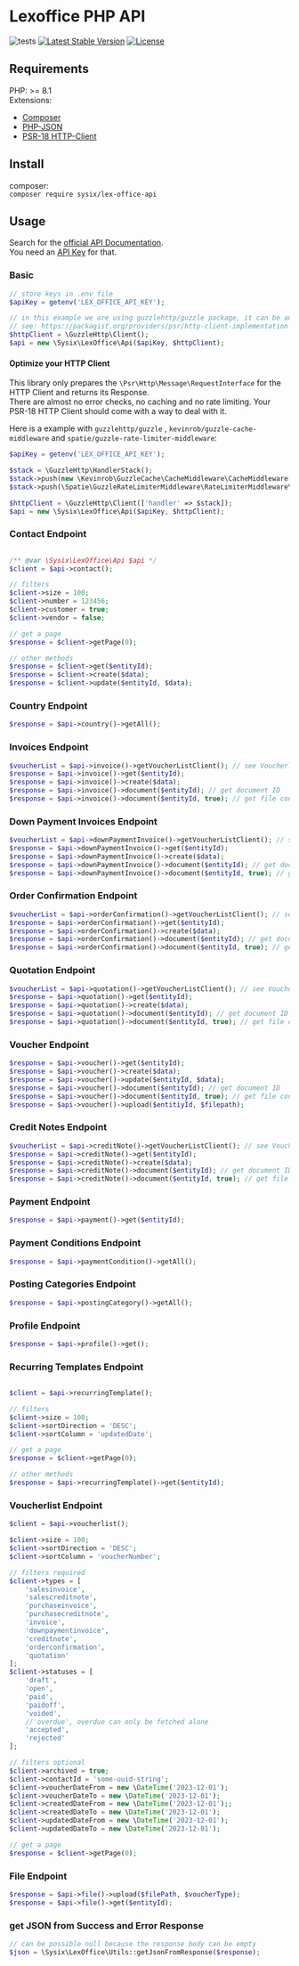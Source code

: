 # Lexoffice PHP API

![tests](https://github.com/sysix/lexoffice-php-api/workflows/tests/badge.svg)
[![Latest Stable Version](https://poser.pugx.org/sysix/lex-office-api/v)](//packagist.org/packages/sysix/lex-office-api)
[![License](https://poser.pugx.org/sysix/lex-office-api/license)](//packagist.org/packages/sysix/lex-office-api)

## Requirements

PHP: >= 8.1  
Extensions: 
- [Composer](https://getcomposer.org/)
- [PHP-JSON](https://www.php.net/manual/en/book.json.php)
- [PSR-18 HTTP-Client](https://packagist.org/providers/psr/http-client-implementation)

## Install

composer:  
`composer require sysix/lex-office-api`

## Usage

Search for the [official API Documentation](https://developers.lexoffice.io/docs/).  
You need an [API Key](https://app.lexoffice.de/addons/public-api) for that.

### Basic
```php
// store keys in .env file
$apiKey = getenv('LEX_OFFICE_API_KEY'); 

// in this example we are using guzzlehttp/guzzle package, it can be any PSR-18 HTTP Client 
// see: https://packagist.org/providers/psr/http-client-implementation
$httpClient = \GuzzleHttp\Client();
$api = new \Sysix\LexOffice\Api($apiKey, $httpClient);
```

#### Optimize your HTTP Client

This library only prepares the `\Psr\Http\Message\RequestInterface` for the HTTP Client and returns its Response.  
There are almost no error checks, no caching and no rate limiting. Your PSR-18 HTTP Client should come with a way to deal with it.  

Here is a example with `guzzlehttp/guzzle` , `kevinrob/guzzle-cache-middleware` and `spatie/guzzle-rate-limiter-middleware`:

```php
$apiKey = getenv('LEX_OFFICE_API_KEY'); 

$stack = \GuzzleHttp\HandlerStack();
$stack->push(new \Kevinrob\GuzzleCache\CacheMiddleware\CacheMiddleware(), 'cache');
$stack->push(\Spatie\GuzzleRateLimiterMiddleware\RateLimiterMiddleware\RateLimiterMiddleware::perSecond(2));

$httpClient = \GuzzleHttp\Client(['handler' => $stack]);
$api = new \Sysix\LexOffice\Api($apiKey, $httpClient);

```

### Contact Endpoint
```php

/** @var \Sysix\LexOffice\Api $api */
$client = $api->contact();

// filters
$client->size = 100;
$client->number = 123456;
$client->customer = true;
$client->vendor = false;

// get a page
$response = $client->getPage(0);    

// other methods
$response = $client->get($entityId);
$response = $client->create($data);
$response = $client->update($entityId, $data);

```

### Country Endpoint
```php
$response = $api->country()->getAll();
```

### Invoices Endpoint
```php
$voucherList = $api->invoice()->getVoucherListClient(); // see VoucherlistClient Documentation
$response = $api->invoice()->get($entityId);
$response = $api->invoice()->create($data);
$response = $api->invoice()->document($entityId); // get document ID
$response = $api->invoice()->document($entityId, true); // get file content
```

### Down Payment Invoices Endpoint
```php
$voucherList = $api->downPaymentInvoice()->getVoucherListClient(); // see VoucherlistClient Documentation
$response = $api->downPaymentInvoice()->get($entityId);
$response = $api->downPaymentInvoice()->create($data);
$response = $api->downPaymentInvoice()->document($entityId); // get document ID
$response = $api->downPaymentInvoice()->document($entityId, true); // get file content
```

### Order Confirmation Endpoint
```php
$voucherList = $api->orderConfirmation()->getVoucherListClient(); // see VoucherlistClient Documentation
$response = $api->orderConfirmation()->get($entityId);
$response = $api->orderConfirmation()->create($data);
$response = $api->orderConfirmation()->document($entityId); // get document ID
$response = $api->orderConfirmation()->document($entityId, true); // get file content
```

### Quotation Endpoint
```php
$voucherList = $api->quotation()->getVoucherListClient(); // see VoucherlistClient Documentation
$response = $api->quotation()->get($entityId);
$response = $api->quotation()->create($data);
$response = $api->quotation()->document($entityId); // get document ID
$response = $api->quotation()->document($entityId, true); // get file content
```

### Voucher Endpoint
```php
$response = $api->voucher()->get($entityId);
$response = $api->voucher()->create($data);
$response = $api->voucher()->update($entityId, $data);
$response = $api->voucher()->document($entityId); // get document ID
$response = $api->voucher()->document($entityId, true); // get file content
$response = $api->voucher()->upload($entitiyId, $filepath);
```


### Credit Notes Endpoint
```php
$voucherList = $api->creditNote()->getVoucherListClient(); // see VoucherlistClient Documentation
$response = $api->creditNote()->get($entityId);
$response = $api->creditNote()->create($data);
$response = $api->creditNote()->document($entityId); // get document ID
$response = $api->creditNote()->document($entityId, true); // get file content
```

### Payment  Endpoint
```php
$response = $api->payment()->get($entityId);
```

### Payment Conditions Endpoint
```php
$response = $api->paymentCondition()->getAll();
```

### Posting Categories Endpoint
```php
$response = $api->postingCategory()->getAll();
```

### Profile Endpoint
```php
$response = $api->profile()->get();
```

### Recurring Templates Endpoint
```php

$client = $api->recurringTemplate();

// filters
$client->size = 100;
$client->sortDirection = 'DESC';
$client->sortColumn = 'updatedDate';

// get a page
$response = $client->getPage(0);

// other methods
$response = $api->recurringTemplate()->get($entityId);
```


### Voucherlist Endpoint
```php
$client = $api->voucherlist();

$client->size = 100;
$client->sortDirection = 'DESC';
$client->sortColumn = 'voucherNumber';

// filters required
$client->types = [
    'salesinvoice',
    'salescreditnote',
    'purchaseinvoice',
    'purchasecreditnote',
    'invoice',
    'downpaymentinvoice',
    'creditnote',
    'orderconfirmation',
    'quotation'
];
$client->statuses = [
    'draft',
    'open',
    'paid',
    'paidoff',
    'voided',
    //'overdue', overdue can only be fetched alone
    'accepted',
    'rejected'
];

// filters optional
$client->archived = true;
$client->contactId = 'some-uuid-string';
$client->voucherDateFrom = new \DateTime('2023-12-01');
$client->voucherDateTo = new \DateTime('2023-12-01');
$client->createdDateFrom = new \DateTime('2023-12-01');;
$client->createdDateTo = new \DateTime('2023-12-01');
$client->updatedDateFrom = new \DateTime('2023-12-01');
$client->updatedDateTo = new \DateTime('2023-12-01');

// get a page
$response = $client->getPage(0);
```

### File Endpoint
```php
$response = $api->file()->upload($filePath, $voucherType);
$response = $api->file()->get($entityId);
```


### get JSON from Success and Error Response

```php
// can be possible null because the response body can be empty
$json = \Sysix\LexOffice\Utils::getJsonFromResponse($response);
```